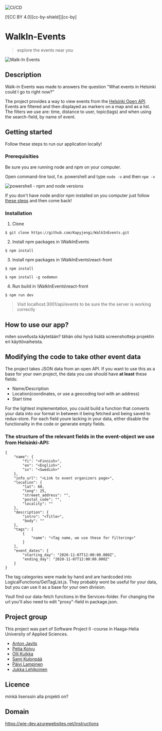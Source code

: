 ![CI/CD](https://github.com/Kapyjengi/WalkInEvents/workflows/Build%20and%20test%20React-client,%20build%20and%20deploy%20Node.js%20to%20Azure%20Web%20App/badge.svg)

[![CC BY 4.0][cc-by-shield]][cc-by]

# WalkIn-Events

> explore the events near you

<p>
<img alt="Walk-In Events" src="https://i.imgur.com/qCMgqDu.png">
</p>

## Description

Walk-in Events was made to answers the question "What events in Helsinki could I go to right now?"

The project provides a way to view events from the [Helsinki Open API](http://open-api.myhelsinki.fi/). Events are filtered and then displayed as markers on a map and as a list. The filters we use are: time, distance to user, topic(tags) and when using the search-field, by name of event.

## Getting started

Follow these steps to run our application locally!

### Prerequisities

Be sure you are running node and npm on your computer.

Open command-line tool, f.e. powershell and type `node -v` and then `npm -v`

<img alt="powershell - npm and node versions" src="https://i.imgur.com/z63jbCR.jpeg">

If you don't have node and/or npm installed on you computer just follow [these steps](https://treehouse.github.io/installation-guides/windows/node-windows.html) and then come back!

### Installation

1. Clone
```
$ git clone https://github.com/Kapyjengi/WalkInEvents.git

```
2. Install npm packages in \WalkInEvents
```
$ npm install
```
3. Install npm packages in \WalkInEvents\react-front
```
$ npm install
```
```
$ npm install -g nodemon
```
4. Run build in \WalkInEvents\react-front
```
$ npm run dev
```
> Visit localhost:3001/api/events to be sure the the server is working correctly

## How to use our app?

miten sovellusta käytetään?
tähän olisi hyvä lisätä screenshotteja projektin eri käyttövaiheista.

## Modifying the code to take other event data

The project takes JSON data from an open API. If you want to use this as a base for your own project, the data you use should have **at least** these fields: 

- Name/Description
- Location(coordinates, or use a geocoding tool with an address)
- Start time

For the lightest implementation, you could build a function that converts your data into our format in between it being fetched and being saved to redux-store. For each field youre lacking in your data, either disable the functionality in the code or generate empty fields.

### The structure of the relevant fields in the event-object we use from Helsinki-API:

```
{
    "name": {
        "fi": "<Finnish>", 
        "en": "<English>",
        "sv": "<Swedish>"
    },
    "info_url": "<Link to event organizers page>",
    "location": {
        "lat": 60,
        "long": 25,
        "streeet_address": "",
        "postal_code": "",
        "locality": ""
    },
    "description": {
        "intro": "<Title>",
        "body": ""
    },
    "tags": [
        {
            "name": "<Tag name, we use these for filtering>"
        }
    ],
    "event_dates": {
        "starting_day": "2020-11-07T12:00:00.000Z",
        "ending_day": "2020-11-07T12:00:00.000Z"
    }
}

```

The tag categories were made by hand and are hardcoded into LogicalFunctions/GetTagList.js. They probably wont be useful for your data, but you can use it as a base for your own division.

Youll find our data-fetch functions in the Services-folder. For changing the url you'll also need to edit "proxy"-field in package.json.

## Project group
This project was part of Software Project II -course in Haaga-Helia University of Applied Sciences.

- [Anton Javits](https://github.com/AntonJavits)
- [Petja Koivu](https://github.com/bgh312)
- [Olli Kuikka](https://github.com/pineappletea)
- [Sami Kulonpää](https://github.com/samikul)
- [Päivi Lampinen](https://github.com/PaiviL)
- [Jukka Lehikoinen](https://github.com/JukkaLehikoinen)

## Licence

minkä lisenssin alla projekti on?

## Domain

https://wie-dev.azurewebsites.net/instructions
